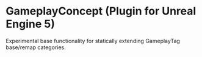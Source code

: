 # GameplayConcept (Plugin for Unreal Engine 5)
Experimental base functionality for statically extending GameplayTag base/remap categories.
